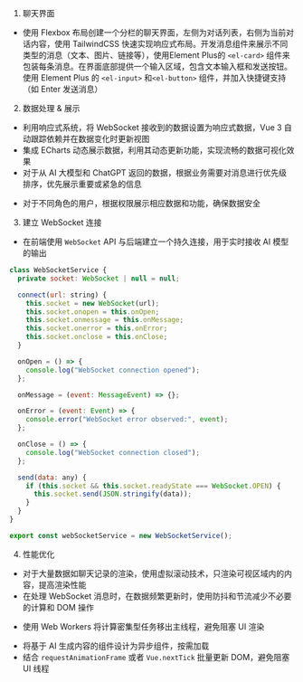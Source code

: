 1. 聊天界面

- 使用 Flexbox 布局创建一个分栏的聊天界面，左侧为对话列表，右侧为当前对话内容，使用 TailwindCSS 快速实现响应式布局。开发消息组件来展示不同类型的消息（文本、图片、链接等），使用Element Plus的 `<el-card>` 组件来包装每条消息。在界面底部提供一个输入区域，包含文本输入框和发送按钮。使用 Element Plus 的 `<el-input>` 和`<el-button>` 组件，并加入快捷键支持（如 Enter 发送消息）

2. 数据处理 & 展示

- 利用响应式系统，将 WebSocket 接收到的数据设置为响应式数据，Vue 3 自动跟踪依赖并在数据变化时更新视图
- 集成 ECharts 动态展示数据，利用其动态更新功能，实现流畅的数据可视化效果
- 对于从 AI 大模型和 ChatGPT 返回的数据，根据业务需要对消息进行优先级排序，优先展示重要或紧急的信息
* 对于不同角色的用户，根据权限展示相应数据和功能，确保数据安全

3. 建立 WebSocket 连接

- 在前端使用 `WebSocket` API 与后端建立一个持久连接，用于实时接收 AI 模型的输出

```JavaScript
class WebSocketService {
  private socket: WebSocket | null = null;

  connect(url: string) {
    this.socket = new WebSocket(url);
    this.socket.onopen = this.onOpen;
    this.socket.onmessage = this.onMessage;
    this.socket.onerror = this.onError;
    this.socket.onclose = this.onClose;
  }

  onOpen = () => {
    console.log("WebSocket connection opened");
  };

  onMessage = (event: MessageEvent) => {};

  onError = (event: Event) => {
    console.error("WebSocket error observed:", event);
  };

  onClose = () => {
    console.log("WebSocket connection closed");
  };

  send(data: any) {
    if (this.socket && this.socket.readyState === WebSocket.OPEN) {
      this.socket.send(JSON.stringify(data));
    }
  }
}

export const webSocketService = new WebSocketService();
```

4. 性能优化

- 对于大量数据如聊天记录的渲染，使用虚拟滚动技术，只渲染可视区域内的内容，提高渲染性能
- 在处理 WebSocket 消息时，在数据频繁更新时，使用防抖和节流减少不必要的计算和 DOM 操作
* 使用 Web Workers 将计算密集型任务移出主线程，避免阻塞 UI 渲染
- 将基于 AI 生成内容的组件设计为异步组件，按需加载
- 结合 `requestAnimationFrame` 或者 `Vue.nextTick` 批量更新 DOM，避免阻塞 UI 线程




